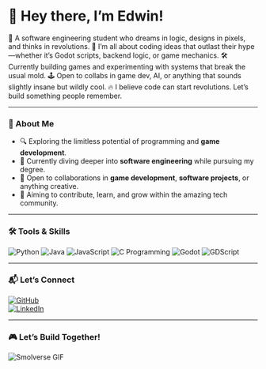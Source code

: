 # 👋 Hey there, I’m Edwin!  

🚀 A software engineering student who dreams in logic, designs in pixels, and thinks in revolutions.
🧠 I’m all about coding ideas that outlast their hype—whether it’s Godot scripts, backend logic, or game mechanics.
🛠 Currently building games and experimenting with systems that break the usual mold.
🕹 Open to collabs in game dev, AI, or anything that sounds slightly insane but wildly cool.
🔥 I believe code can start revolutions. Let’s build something people remember.

---

### 🌟 About Me  
- 🔍 Exploring the limitless potential of programming and **game development**.  
- 🌱 Currently diving deeper into **software engineering** while pursuing my degree.  
- 🤝 Open to collaborations in **game development**, **software projects**, or anything creative.  
- 💞 Aiming to contribute, learn, and grow within the amazing tech community.  

---

### 🛠️ Tools & Skills  
![Python](https://img.shields.io/badge/Python-3776AB?style=flat&logo=python&logoColor=white)  ![Java](https://img.shields.io/badge/Java-007396?style=flat&logo=java&logoColor=white)  ![JavaScript](https://img.shields.io/badge/JavaScript-F7DF1E?style=flat&logo=javascript&logoColor=black)  ![C Programming](https://img.shields.io/badge/C-00599C?style=flat&logo=c&logoColor=white)  ![Godot](https://img.shields.io/badge/Godot-478CBF?style=flat&logo=godot-engine&logoColor=white)  ![GDScript](https://img.shields.io/badge/GDScript-478CBF?style=flat&logo=godot-engine&logoColor=white)  

---

### 📬 Let’s Connect  
[![GitHub](https://img.shields.io/badge/GitHub-181717?style=flat&logo=github&logoColor=white)](https://github.com/blitzmanianc)  
[![LinkedIn](https://img.shields.io/badge/LinkedIn-0077B5?style=flat&logo=linkedin&logoColor=white)]([https://linkedin.com/in/your-profile](https://www.linkedin.com/in/edwin-eldho-955369296/))   

---

### 🎮 Let’s Build Together!  
![Smolverse GIF](https://media.giphy.com/media/JqmupuTVZYaQX5s094/giphy.gif)   


<!---
blitzmanianc/blitzmanianc is a ✨ special ✨ repository because its `README.md` (this file) appears on your GitHub profile.
You can click the Preview link to take a look at your changes.
--->

